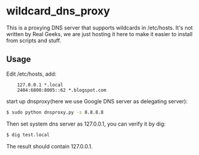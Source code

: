 wildcard_dns_proxy
==================

This is a proxying DNS server that supports wildcards in /etc/hosts.  It's not written by Real Geeks, we are just hosting it here to make it easier to install from scripts and stuff.


## Usage

Edit /etc/hosts, add:
```
    127.0.0.1 *.local
    2404:6800:8005::62 *.blogspot.com
```

start up dnsproxy(here we use Google DNS server as delegating server):

```bash
$ sudo python dnsproxy.py -s 8.8.8.8
```

Then set system dns server as 127.0.0.1, you can verify it by dig:

```bash
$ dig test.local
```

The result should contain 127.0.0.1.

